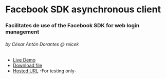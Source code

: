 # Facebook SDK asynchronous client
### Facilitates de use of the Facebook SDK for web login management
###### by César Antón Dorantes @ reicek

<ul>
	<li><a href="https://googledrive.com/host/0B_RClkFMLkcpdlZfX0pJYjFaUjQ/">Live Demo</a></li>
	<li><a href="https://drive.google.com/open?id=0B_RClkFMLkcpdmVrREVnVUl0VXc">Download file</a></li>
	<li><a href="https://77a2547122ba907b30a29140676acf1a26ec9a57.googledrive.com/host/0B_RClkFMLkcpdlZfX0pJYjFaUjQ/js/facebookSDK.js">Hosted URL</a> -For testing only-</li>
</ul>